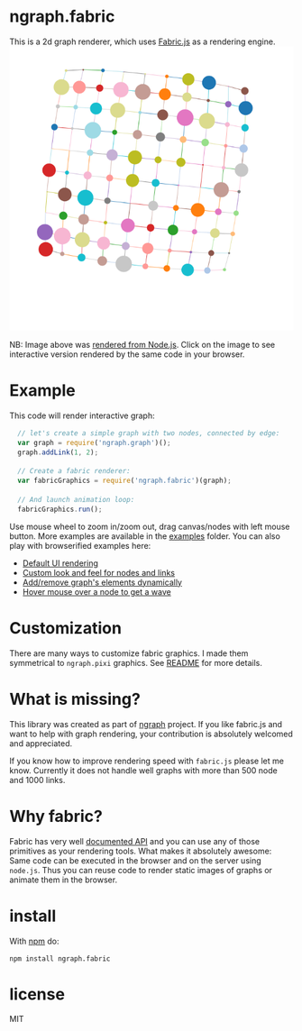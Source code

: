 # ngraph.fabric

This is a 2d graph renderer, which uses [Fabric.js](https://github.com/kangax/fabric.js) as a rendering engine.
[![rendered from node.js](example/node.js/outGraph.png)](http://anvaka.github.io/ngraph.fabric/example/customUI/)

NB: Image above was [rendered from Node.js](https://github.com/anvaka/ngraph.fabric/blob/master/example/node.js/innode.js). Click on the image to see interactive version rendered by the same code in your browser.

# Example
This code will render interactive graph:

``` js
  // let's create a simple graph with two nodes, connected by edge:
  var graph = require('ngraph.graph')();
  graph.addLink(1, 2);

  // Create a fabric renderer:
  var fabricGraphics = require('ngraph.fabric')(graph);

  // And launch animation loop:
  fabricGraphics.run();
```

Use mouse wheel to zoom in/zoom out, drag canvas/nodes with left mouse button. More examples are available in the [examples](examples) folder. You can also play with browserified examples here:

* [Default UI rendering](http://anvaka.github.io/ngraph.fabric/example/basic/)
* [Custom look and feel for nodes and links](http://anvaka.github.io/ngraph.fabric/example/customUI/)
* [Add/remove graph's elements dynamically](http://anvaka.github.io/ngraph.fabric/example/dynamic/)
* [Hover mouse over a node to get a wave](http://anvaka.github.io/ngraph.fabric/example/interactive/)

# Customization

There are many ways to customize fabric graphics. I made them symmetrical to `ngraph.pixi` graphics. See [README](https://github.com/anvaka/ngraph.pixi#customization) for more details.

# What is missing?

This library was created as part of [ngraph](https://github.com/anvaka/ngraph)
project. If you like fabric.js and want to help with graph rendering, your 
contribution is absolutely welcomed and appreciated.

If you know how to improve rendering speed with `fabric.js` please let me know.
Currently it does not handle well graphs with more than 500 node and 1000 links.

# Why fabric?
Fabric has very well [documented API](http://fabricjs.com/) and you can use any of those primitives as
your rendering tools. What makes it absolutely awesome: Same code can be executed
in the browser and on the server using `node.js`. Thus you can reuse code to render
static images of graphs or animate them in the browser.

# install

With [npm](https://npmjs.org) do:

```
npm install ngraph.fabric
```

# license

MIT
